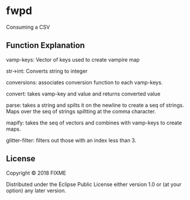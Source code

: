 # fwpd

Consuming a CSV



## Function Explanation

vamp-keys: Vector of keys used to create vampire map

str->int: Converts string to integer

conversions: associates conversion function to each vamp-keys. 

convert: takes vamp-key and value and returns converted value

parse: takes a string and spilts it on the newline to create a seq of strings. Maps over the seq of strings spiltting at the comma character.

mapify: takes the seq of vectors and combines with vamp-keys to create maps.

glitter-filter: filters out those with an index less than 3.

## License

Copyright © 2018 FIXME

Distributed under the Eclipse Public License either version 1.0 or (at
your option) any later version.
